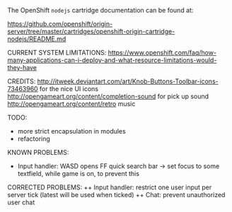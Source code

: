 The OpenShift `nodejs` cartridge documentation can be found at:

https://github.com/openshift/origin-server/tree/master/cartridges/openshift-origin-cartridge-nodejs/README.md

CURRENT SYSTEM LIMITATIONS:
https://www.openshift.com/faq/how-many-applications-can-i-deploy-and-what-resource-limitations-would-they-have

CREDITS:
http://itweek.deviantart.com/art/Knob-Buttons-Toolbar-icons-73463960 for the nice UI icons
http://opengameart.org/content/completion-sound for pick up sound
http://opengameart.org/content/retro music

TODO:
 - more strict encapsulation in modules
 - refactoring

KNOWN PROBLEMS:
 - Input handler: WASD opens FF quick search bar -> set focus to some textfield, while game is on, to prevent this

CORRECTED PROBLEMS:
 ++ Input handler: restrict one user input per server tick (latest will be used when ticked)
 ++ Chat: prevent unauthorized user chat
